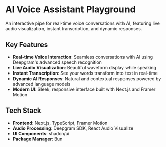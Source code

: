# AI Voice Assistant Playground 

An interactive pipe for real-time voice conversations with AI, featuring live audio visualization, instant transcription, and dynamic responses.

## Key Features

- **Real-time Voice Interaction**: Seamless conversations with AI using Deepgram's advanced speech recognition
- **Live Audio Visualization**: Beautiful waveform display while speaking
- **Instant Transcription**: See your words transform into text in real-time
- **Dynamic AI Responses**: Natural and contextual responses powered by advanced language models
- **Modern UI**: Sleek, responsive interface built with Next.js and Framer Motion

## Tech Stack

- **Frontend**: Next.js, TypeScript, Framer Motion
- **Audio Processing**: Deepgram SDK, React Audio Visualize
- **UI Components**: shadcn/ui
- **Package Manager**: Bun
